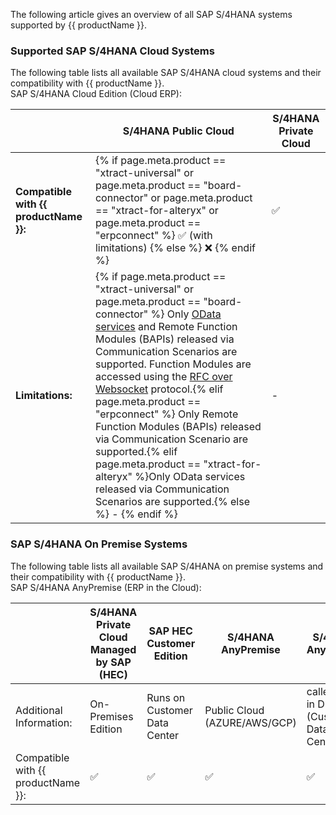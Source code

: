 
The following article gives an overview of all SAP S/4HANA systems supported by {{ productName }}.

### Supported SAP S/4HANA Cloud Systems

The following table lists all available SAP S/4HANA cloud systems and their compatibility with {{ productName }}.<br>
SAP S/4HANA Cloud Edition (Cloud ERP):

<div class="annotate" markdown>

| | S/4HANA Public Cloud | S/4HANA Private Cloud  | 
|--|---------------------------------------|-------------------------------------|
| **Compatible with {{ productName }}:**| {% if page.meta.product == "xtract-universal" or page.meta.product == "board-connector" or page.meta.product == "xtract-for-alteryx" or page.meta.product == "erpconnect" %} :white_check_mark: (with limitations)  {% else %} :x: {% endif %}  | :white_check_mark: |  
| **Limitations:**|  {% if page.meta.product == "xtract-universal" or page.meta.product == "board-connector" %} Only [OData services](../documentation/sap-connection/settings.md#source-type-odata) and Remote Function Modules (BAPIs) released via Communication Scenarios are supported. Function Modules are accessed using the [RFC over Websocket](../documentation/sap-connection/settings.md/#general) protocol.{% elif page.meta.product == "erpconnect" %} Only Remote Function Modules (BAPIs) released via Communication Scenario are supported.{% elif page.meta.product == "xtract-for-alteryx" %}Only OData services released via Communication Scenarios are supported.{% else %} - {% endif %} |   -  |  

<!---
Public Cloud {% if  page.meta.product == "yunio" %} - {% else %} Only Remote Function Modules (BAPIs) released via Communication Scenario are supported. {% endif %} |
-->

### SAP S/4HANA On Premise Systems

The following table lists all available SAP S/4HANA on premise systems and their compatibility with {{ productName }}.<br>
SAP S/4HANA AnyPremise (ERP in the Cloud):

| | S/4HANA Private Cloud <br>Managed by SAP (HEC) | SAP HEC Customer Edition | S/4HANA AnyPremise  | S/4HANA AnyPremise  |     
|--|---------------------------------------|-------------------------------------|---------------------|---------------------------------------------|
| Additional Information:| On-Premises Edition  | Runs on Customer Data Center  | Public Cloud <br>(AZURE/AWS/GCP) | called ERP in DC <br>(Customer Data Center)  | 
| Compatible with {{ productName }}:| :white_check_mark:    | :white_check_mark: | :white_check_mark: | :white_check_mark:                | 
